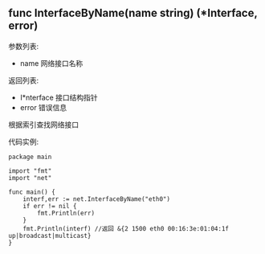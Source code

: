 ## func InterfaceByName(name string) (*Interface, error)

参数列表:

- name 网络接口名称

返回列表:

- I*nterface 接口结构指针
- error 错误信息

根据索引查找网络接口

代码实例:

	package main
	
	import "fmt"
	import "net"
	
	func main() {
		interf,err := net.InterfaceByName("eth0")
		if err != nil {
			fmt.Println(err)
		}
		fmt.Println(interf) //返回 &{2 1500 eth0 00:16:3e:01:04:1f up|broadcast|multicast}
	}